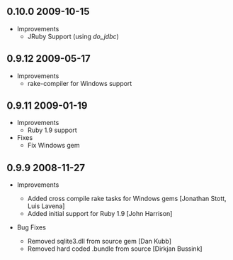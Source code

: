 ## 0.10.0 2009-10-15
* Improvements
  * JRuby Support (using *do_jdbc*)

## 0.9.12 2009-05-17
* Improvements
  * rake-compiler for Windows support

## 0.9.11 2009-01-19
* Improvements
  * Ruby 1.9 support
* Fixes
  * Fix Windows gem

## 0.9.9 2008-11-27
* Improvements
  * Added cross compile rake tasks for Windows gems [Jonathan Stott, Luis Lavena]
  * Added initial support for Ruby 1.9 [John Harrison]

* Bug Fixes
  * Removed sqlite3.dll from source gem [Dan Kubb]
  * Removed hard coded .bundle from source [Dirkjan Bussink]
